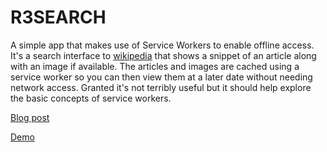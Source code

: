 R3SEARCH
========

A simple app that makes use of Service Workers to enable offline access. It's a search interface to [wikipedia](http://en.wikipedia.org/) that shows a snippet of an article along with an image if available. The articles and images are cached using a service worker so you can then view them at a later date without needing network access. Granted it's not terribly useful but it should help explore the basic concepts of service workers.

[Blog post](http://blog.lamplightdev.com/2015/01/06/A-Simple-ServiceWorker-App/)

[Demo](https://rtio.github.io/r3search/)
